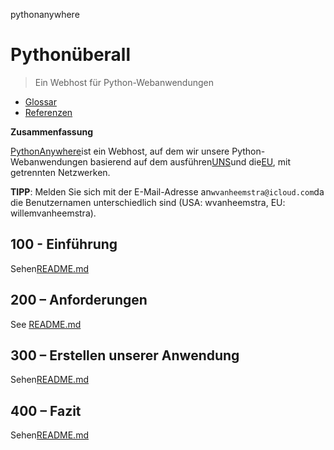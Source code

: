 pythonanywhere

# Pythonüberall

> Ein Webhost für Python-Webanwendungen

-   [Glossar](./GLOSSARY.md)
-   [Referenzen](./REFERENCES.md)

**Zusammenfassung**

[PythonAnywhere](https://www.pythonanywhere.com)ist ein Webhost, auf dem wir unsere Python-Webanwendungen basierend auf dem ausführen[UNS](https://www.pythonanywhere.com/user/wvanheemstra/account/)und die[EU](https://eu.pythonanywhere.com/user/willemvanheemstra/account/), mit getrennten Netzwerken.

**TIPP**: Melden Sie sich mit der E-Mail-Adresse an`wvanheemstra@icloud.com`da die Benutzernamen unterschiedlich sind (USA: wvanheemstra, EU: willemvanheemstra).

## 100 - Einführung

Sehen[README.md](./100/README.md)

## 200 – Anforderungen

See [README.md](./200/README.md)

## 300 – Erstellen unserer Anwendung

Sehen[README.md](./300/README.md)

## 400 – Fazit

Sehen[README.md](./400/README.md)
